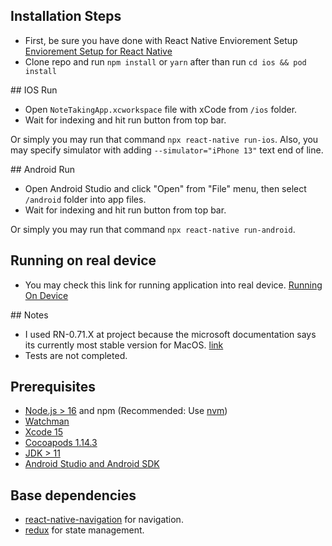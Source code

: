 ## Installation Steps
- First, be sure you have done with React Native Enviorement Setup [Enviorement Setup for React Native](https://reactnative.dev/docs/environment-setup)
- Clone repo and run `npm install` or `yarn` after than run `cd ios && pod install`

## IOS Run
- Open `NoteTakingApp.xcworkspace` file with xCode from `/ios` folder.
- Wait for indexing and hit run button from top bar.

Or simply you may run that command `npx react-native run-ios`. Also, you may specify simulator with adding `--simulator="iPhone 13"` text end of line.

## Android Run
- Open Android Studio and click "Open" from "File" menu, then select `/android` folder into app files.
- Wait for indexing and hit run button from top bar.

Or simply you may run that command `npx react-native run-android`.


## Running on real device
- You may check this link for running application into real device. [Running On Device](https://reactnative.dev/docs/running-on-device)

## Notes
- I used RN-0.71.X at project because the microsoft documentation says its currently most stable version for MacOS. [link](https://microsoft.github.io/react-native-windows/docs/rnm-getting-started)
- Tests are not completed.

## Prerequisites

- [Node.js > 16](https://nodejs.org) and npm (Recommended: Use [nvm](https://github.com/nvm-sh/nvm))
- [Watchman](https://facebook.github.io/watchman)
- [Xcode 15](https://developer.apple.com/xcode)
- [Cocoapods 1.14.3](https://cocoapods.org)
- [JDK > 11](https://www.oracle.com/java/technologies/javase-jdk11-downloads.html)
- [Android Studio and Android SDK](https://developer.android.com/studio)

## Base dependencies

- [react-native-navigation]([https://github.com/axios/axios](https://github.com/react-navigation/react-navigation)) for navigation.
- [redux](https://redux.js.org/) for state management.

